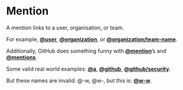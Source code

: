 # Mention

A mention links to a user, organisation, or team.

For example, [**@user**](https://github.com/user), [**@organization**](https://github.com/organization), or [**@organization/team-name**](https://github.com/organization/team-name).

Additionally, GitHub does something funny with [**@mention**](https://github.com/blog/821)’s and [**@mentions**](https://github.com/blog/821).

Some valid real world examples: [**@a**](https://github.com/a), [**@github**](https://github.com/github), [**@github/security**](https://github.com/github/security).

But these names are invalid: @-w, @w-, but this is: [**@w-w**](https://github.com/w-w).
